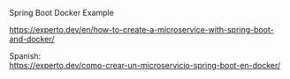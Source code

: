 Spring Boot Docker Example
 
https://experto.dev/en/how-to-create-a-microservice-with-spring-boot-and-docker/

Spanish:  
https://experto.dev/como-crear-un-microservicio-spring-boot-en-docker/
